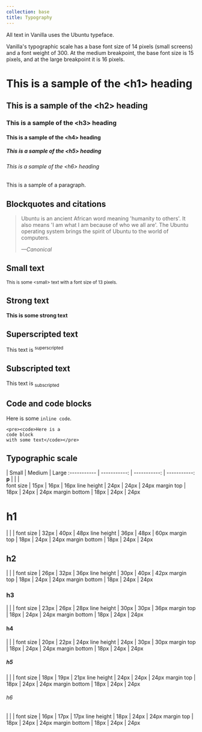 ```yaml
---
collection: base
title: Typography
---
```


All text in Vanilla uses the Ubuntu typeface.

Vanilla's typographic scale has a base font size of 14 pixels (small screens) and a font weight of 300.  At the medium breakpoint, the base font size is 15 pixels, and at the large breakpoint it is 16 pixels.

<h1>This is a sample of the &lt;h1&gt; heading</h1>
<h2>This is a sample of the &lt;h2&gt; heading</h2>
<h3>This is a sample of the &lt;h3&gt; heading</h3>
<h4>This is a sample of the &lt;h4&gt; heading</h4>
<h5>This is a sample of the &lt;h5&gt; heading</h5>
<h6>This is a sample of the &lt;h6&gt; heading</h6>
<p>This is a sample of a paragraph.</p>

## Blockquotes and citations

<div>
    <blockquote>
        <p>Ubuntu is an ancient African word meaning 'humanity to others'. It also means 'I am what I am because of who we all are'. The Ubuntu operating system brings the spirit of Ubuntu to the world of computers.</p>
        <cite>&mdash;Canonical</cite>
    </blockquote>
</div>

## Small text

<small>This is some &lt;small&gt; text with a font size of 13 pixels.</small>

## Strong text

<strong>This is some strong text</strong>

## Superscripted text

<p>This text is <sup>superscripted</sup></p>

## Subscripted text

<p>This text is <sub>subscripted</sub></p>

## Code and code blocks

Here is some `inline code`.

<pre><code>&lt;pre&gt;&lt;code&gt;Here is a
code block
with some text&lt;/code&gt;&lt;/pre&gt;</code></pre>

## Typographic scale

  |  Small  |  Medium  |  Large
:----------- | -----------: | -----------: | -----------:
**p**  |    |    |  
font size  |  15px  |  16px  |  16px
line height  |  24px  |  24px  |  24px
margin top  |  18px  |  24px   |  24px
margin bottom  |  18px  |  24px  |  24px
<h1>h1</h1>  |    |    |  
font size  |  32px  |  40px  |  48px
line height  |  36px  |  48px  |  60px
margin top  |  18px  |  24px  |  24px
margin bottom  |  18px  |  24px  |  24px
<h2>h2</h2>  |    |    |  
font size  |  26px  |  32px  |  36px
line height  |  30px  |  40px  |  42px
margin top  |  18px  |  24px  |  24px
margin bottom  |  18px  |  24px  |  24px
<h3>h3</h3>  |    |    |  
font size  |  23px  |  26px  |  28px
line height  |  30px  |  30px  |  36px
margin top  |  18px  |  24px  |  24px
margin bottom  |  18px  |  24px  |  24px
<h4>h4</h4>  |    |    |  
font size  |  20px  |  22px  |  24px
line height  |  24px  |  30px  |  30px
margin top  |  18px  |  24px  |  24px
margin bottom  |  18px  |  24px  |  24px
<h5>h5</h5>  |    |    |  
font size  |  18px  |  19px  |  21px
line height  |  24px  |  24px  |  24px
margin top  |  18px  |  24px  |  24px
margin bottom  |  18px  |  24px  |  24px
<h6>h6</h6>  |    |    |  
font size  |  16px  |  17px  |  17px
line height  |  18px  |  24px  |  24px
margin top  |  18px  |  24px  |  24px
margin bottom  |  18px  |  24px  |  24px
